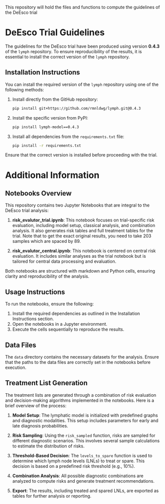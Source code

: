 This repository will hold the files and functions to compute the guidelines of the DeEsco trial
# DeEsco Trial Guidelines

The guidelines for the DeEsco trial have been produced using version **0.4.3** of the `lymph` repository. To ensure reproducibility of the results, it is essential to install the correct version of the `lymph` repository.

## Installation Instructions

You can install the required version of the `lymph` repository using one of the following methods:

1. Install directly from the GitHub repository:
    ```bash
    pip install git+https://github.com/rmnldwg/lymph.git@0.4.3
    ```

2. Install the specific version from PyPI:
    ```bash
    pip install lymph-model==0.4.3
    ```

3. Install all dependencies from the `requirements.txt` file:
    ```bash
    pip install -r requirements.txt
    ```

Ensure that the correct version is installed before proceeding with the trial.

# Additional Information

## Notebooks Overview

This repository contains two Jupyter Notebooks that are integral to the DeEsco trial analysis:

1. **risk_evalutor_trial.ipynb**: This notebook focuses on trial-specific risk evaluation, including model setup, classical analysis, and combination analysis. It also generates risk tables and full treatment tables for the trial. Note that to get the exact original results, you need to take 203 samples which are spaced by 89.

2. **risk_evalutor_central.ipynb**: This notebook is centered on central risk evaluation. It includes similar analyses as the trial notebook but is tailored for central data processing and evaluation.

Both notebooks are structured with markdown and Python cells, ensuring clarity and reproducibility of the analysis.

## Usage Instructions

To run the notebooks, ensure the following:

1. Install the required dependencies as outlined in the Installation Instructions section.
2. Open the notebooks in a Jupyter environment.
3. Execute the cells sequentially to reproduce the results.

## Data Files

The `data` directory contains the necessary datasets for the analysis. Ensure that the paths to the data files are correctly set in the notebooks before execution.

## Treatment List Generation

The treatment lists are generated through a combination of risk evaluation and decision-making algorithms implemented in the notebooks. Here is a brief overview of the process:

1. **Model Setup**: The lymphatic model is initialized with predefined graphs and diagnostic modalities. This setup includes parameters for early and late diagnosis probabilities.

2. **Risk Sampling**: Using the `risk_sampled` function, risks are sampled for different diagnostic scenarios. This involves several sample calculations to estimate the distribution of risks.

3. **Threshold-Based Decision**: The `levels_to_spare` function is used to determine which lymph node levels (LNLs) to treat or spare. This decision is based on a predefined risk threshold (e.g., 10%).

4. **Combination Analysis**: All possible diagnostic combinations are analyzed to compute risks and generate treatment recommendations.

5. **Export**: The results, including treated and spared LNLs, are exported as tables for further analysis or reporting.